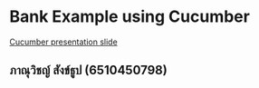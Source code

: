 # Bank Example using Cucumber

[Cucumber presentation slide](https://github.com/ladyusa/cucumber-atm/blob/master/cucumber.pdf)

## ภาณุวิชญ์ สังข์ธูป (6510450798)
